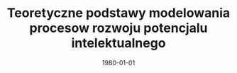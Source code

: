 ---
# Documentation: https://wowchemy.com/docs/managing-content/

title: Teoretyczne podstawy modelowania procesow rozwoju potencjalu intelektualnego
subtitle: ''
summary: ''
authors:
- Tomasz Kocowski
- Józef Kosiński
- kwasnicka
- Stanisław Rowecki
- Jan Waszkiewicz
- Irena Wróblewska
tags: []
categories: []
date: '1980-01-01'
lastmod: 2022-10-07T04:58:43Z
featured: false
draft: false

# Featured image
# To use, add an image named `featured.jpg/png` to your page's folder.
# Focal points: Smart, Center, TopLeft, Top, TopRight, Left, Right, BottomLeft, Bottom, BottomRight.
image:
  caption: ''
  focal_point: ''
  preview_only: false

# Projects (optional).
#   Associate this post with one or more of your projects.
#   Simply enter your project's folder or file name without extension.
#   E.g. `projects = ["internal-project"]` references `content/project/deep-learning/index.md`.
#   Otherwise, set `projects = []`.
projects: []
publishDate: '2022-10-07T04:58:42.856528Z'
publication_types:
- '4'
abstract: ''
publication: ''
---